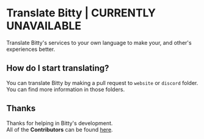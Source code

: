 # Translate Bitty | CURRENTLY UNAVAILABLE
Translate Bitty's services to your own language to make your, and other's experiences better.

## How do I start translating?
You can translate Bitty by making a pull request to `website` or `discord` folder. <br>
You can find more information in those folders.

## Thanks
Thanks for helping in Bitty's development. <br>
All of the __Contributors__ can be found [here](https://github.com/Bitty-cf/Translations/graphs/contributors).
